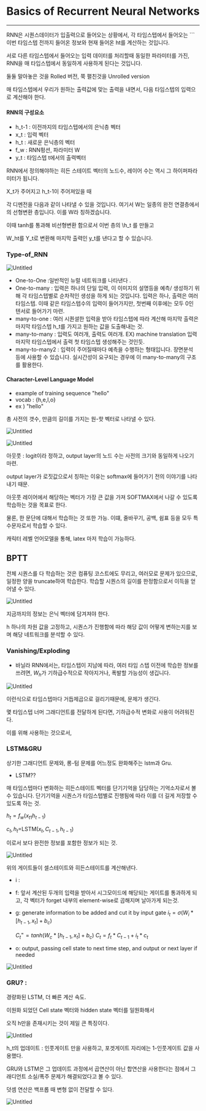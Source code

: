 # Basics of Recurrent Neural Networks

---



RNN은 시퀀스데이터가 입출력으로 들어오는 상황에서, 각 타임스텝에서 들어오는 ```이번 타임스텝 전까지 들어온 정보와 현재 들어온 ht를 계산하는 것입니다. 

서로 다른 타임스텝에서 들어오는 입력 데이터를 처리할때 동일한 파라미터를 가진, RNN을 매 타입스텝에서 동일하게 사용하게 된다는 것입니다. 

둘둘 말아놓은 것을 Rolled 버전, 쭉 펼친것을 Unrolled version

매 타임스텝에서 우리가 원하는 출력값에 맞는 출력을 내면서, 다음 타임스텝의 입력으로 계산해야 한다. 

#### RNN의 구성요소

-  h_t-1 : 이전까지의 타임스텝에서의 은닉층 벡터 
- x_t : 입력 벡터
- h_t : 새로운 은닉층의 벡터
- f_w : RNN펑션, 파라미터 W
- y_t : 타임스텝 t에서의 출력벡터

RNN에서 정의해야하는 히든 스테이트 벡터의 노드수, 레이어 수는 역시 그 하이퍼파라미터가 됩니다. 


X_t가 주어지고 h_t-1이 주어져있을 때 



각 디멘전을 다음과 같이 나타낼 수 있을 것입니다. 
여기서 W는 일종의 완전 연결층에서의 선형변환 층입니다. 이를 W라 칭하겠습니다. 


이때 tanh를 통과해 비선형변환 함으로서 이번 층의 \h_t 를 만들고 

W_ht를 Y_t로 변환해 마지막 출력인 y_t를 낸다고 할 수 있습니다. 

### Type-of_RNN

![Untitled](https://s3-us-west-2.amazonaws.com/secure.notion-static.com/41d7119c-2ab9-4d30-af38-2fe21b4638c1/Untitled.png)

- One-to-One :일반적인 뉴럴 네트워크를 나타낸다 .
- One-to-many : 입력은 하나의 단일 입력, 이 이미지의 설명등을 예측/ 생성하기 위해 각 타임스텝별로 순차적인 생성을 하게 되는 것입니다. 입력은 하나, 출력은 여러 타임스텝. 이때 같은 타임스텝수의 입력이 들어가지만, 첫번째 이후에는 모두 0인 텐서로 들어가기 마련.
- many-to-one : 여러 시퀀셜한 입력을 받아 타임스텝에 따라 계산해 마지막 출력은 마지막 타임스텝 h_t를 가지고 원하는 값을 도출해내는 것.
- many-to-many : 입력도 여러개, 출력도 여러개. EX) machine translation 입력 마지막 타임스텝에서 출력 첫 타임스텝 생성해주는 것인듯.
- many-to-many2 : 입력이 주어질때마다 예측을 수행하는 형태입니다. 장면분석 등에 사용할 수 있습니다. 실시간성이 요구되는 경우에 이 many-to-many의 구조를 활용한다.

#### Character-Level Language Model

- example of training sequence "hello"
- vocab : {h,e,l,o}
- ex ) "hello"

총 사전의 갯수, 만큼의 길이를 가지는 원-핫 벡터로 나타낼 수 있다. 

![Untitled](https://s3-us-west-2.amazonaws.com/secure.notion-static.com/2865c928-6f41-4f2b-93ef-8cda68a1accb/Untitled.png)

![Untitled](https://s3-us-west-2.amazonaws.com/secure.notion-static.com/b401c2d9-dc05-41a7-8205-92c7fbe7cd4e/Untitled.png)

아웃풋 : logit이라 정하고, output layer의 노드 수는 사전의 크기와 동일하게 나오기 마련. 

output layer가 로짓값으로서 칭하는 이유는 softmax에 들어가기 전의 이야기를 나타내기 때문.

아웃풋 레이어에서 해당하는 벡터가 가장 큰 값을 가져 SOFTMAX에서 나갈 수 있도록 학습하는 것을 목표로 한다. 

물론, 한 문단에 대해서 학습하는 것 또한 가능. 이떄, 줄바꾸기, 공백, 쉼표 등을 모두 특수문자로서 학습할 수 있다.

캐릭터 레벨 언어모델을 통해, latex 마저 학습이 가능하다.

## BPTT

전체 시퀀스를 다 학습하는 것은 컴퓨팅 코스트에도 무리고, 여러모로 문제가 있으므로, 일정한 양을 truncate하여 학습한다. 학습할 시퀀스의 길이를 한정함으로서 이득을 얻어낼 수 있다.

![Untitled](https://s3-us-west-2.amazonaws.com/secure.notion-static.com/9a7acb7c-89a9-4e63-9fea-351d8a5ed054/Untitled.png)

지금까지의 정보는 은닉 벡터에 담겨져야 한다.

h 하나의 차원 값을 고정하고, 시퀀스가 진행함에 따라 해당 값이 어떻게 변하는지를 보며 해당 네트워크를 분석할 수 있다. 

### Vanishing/Exploding

- 바닐라 RNN에서는, 타임스텝이 지남에 따라, 여러 타임 스텝 이전에 학습한 정보를 쓰려면, $W_h$가 기하급수적으로 작아지거나, 폭발할 가능성이 생깁니다.

![Untitled](https://s3-us-west-2.amazonaws.com/secure.notion-static.com/f99eeaa2-52f0-4b1c-b2cf-9157d53aa80e/Untitled.png)

이런식으로 타임스텝마다 거듭제곱으로 걸리기때문에, 문제가 생긴다.

몇 타임스텝 너머 그래디언트를 전달하게 된다면, 기하급수적 변화로 사용이 어려워진다. 

이를 위해 사용하는 것으로서,

### LSTM&GRU

상기한 그래디언트 문제와, 롱-텀 문제를 어느정도 완화해주는 lstm과 Gru. 

- LSTM??

매 타임스텝마다 변화하는 히든스테이트 벡터를 단기기억을 담당하는 기억소자로서 볼 수 있습니다. 단기기억을 시퀀스가 타임스텝별로 진행됨에 따라 이를 더 길게 저장할 수 있도록 하는 것.

$h_t = f_w(x_{t1}h_{t-1})$

${c_t,h_t}=$LSTM($x_t,C_{t-1},h_{t-1})$

이로서 보다 완전한 정보를 포함한 정보가 되는 것. 

![Untitled](https://s3-us-west-2.amazonaws.com/secure.notion-static.com/022c4033-d7dd-4914-9bd2-b89504613b10/Untitled.png)

위의 게이트들이 셀스테이트와 히든스테이트를 계산해낸다. 

- i :
- f: 앞서 계산된 두개의 입력을 받아서 시그모이드에 해당되는 게이트를 통과하게 되고, 각 벡터가 forget 내부의 element-wise로 곱해지며 날아가게 되는것.
- g:  generate information to be added and cut it by input gate 
$i_t = \sigma (W_i * [h_{t-1},x_t] + b_c)$

    $C_t^{=} = tanh(W_c *[h_{t-1},x_t]+b_c)$
    $C_t = f_t* C_{t-1} + i_t* c_t$

- o: output, passing cell state to next time step, and output or next layer if needed

![Untitled](https://s3-us-west-2.amazonaws.com/secure.notion-static.com/f10ff873-6b2f-44bf-8d02-218e30b4b533/Untitled.png)

 

### GRU? :

경량화된 LSTM, 더 빠른 계산 속도. 

이원화 되었던 Cell state 벡터와 hidden state 벡터를 일원화해서 

오직 h만을 존재시키는 것이 제일 큰 특징이다. 

![Untitled](https://s3-us-west-2.amazonaws.com/secure.notion-static.com/f5c251f0-d4d9-4ab4-a4a6-8bec1875dfbc/Untitled.png)

h_t의 업데이트 : 인풋게이트 만을 사용하고, 포겟게이트 자리에는 1-인풋게이트 값을 사용했다. 

GRU와 LSTM은 그 업데이트 과정에서 곱연산이 아닌 합연산을 사용한다는 점에서 그래디언트 소실/폭주 문제가 해결되었다고 볼 수 있다. 

덧셈 연산은 백프롭 때 변형 없이 전달할 수 있다. 

![Untitled](https://s3-us-west-2.amazonaws.com/secure.notion-static.com/0cbc456d-e912-4349-a487-f6c0121c67f3/Untitled.png)
